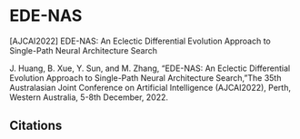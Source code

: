 # EDE-NAS
[AJCAI2022] EDE-NAS: An Eclectic Differential Evolution Approach to Single-Path Neural Architecture Search

J. Huang, B. Xue, Y. Sun, and M. Zhang, “EDE-NAS: An Eclectic Differential Evolution Approach to Single-Path Neural Architecture Search,”The 35th Australasian Joint Conference on Artificial Intelligence (AJCAI2022), Perth, Western Australia, 5-8th December, 2022.


## Citations

